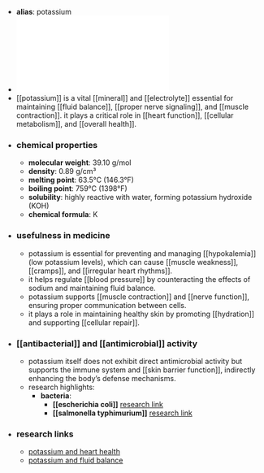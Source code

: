 - **alias**: potassium
- ![Potassium.pdf](../assets/Potassium_1719303309556_0.pdf)
- [[potassium]] is a vital [[mineral]] and [[electrolyte]] essential for maintaining [[fluid balance]], [[proper nerve signaling]], and [[muscle contraction]]. it plays a critical role in [[heart function]], [[cellular metabolism]], and [[overall health]].
- ### chemical properties
	- **molecular weight**: 39.10 g/mol
	- **density**: 0.89 g/cm³
	- **melting point**: 63.5°C (146.3°F)
	- **boiling point**: 759°C (1398°F)
	- **solubility**: highly reactive with water, forming potassium hydroxide (KOH)
	- **chemical formula**: K
- ### usefulness in medicine
	- potassium is essential for preventing and managing [[hypokalemia]] (low potassium levels), which can cause [[muscle weakness]], [[cramps]], and [[irregular heart rhythms]].
	- it helps regulate [[blood pressure]] by counteracting the effects of sodium and maintaining fluid balance.
	- potassium supports [[muscle contraction]] and [[nerve function]], ensuring proper communication between cells.
	- it plays a role in maintaining healthy skin by promoting [[hydration]] and supporting [[cellular repair]].
- ### [[antibacterial]] and [[antimicrobial]] activity
	- potassium itself does not exhibit direct antimicrobial activity but supports the immune system and [[skin barrier function]], indirectly enhancing the body’s defense mechanisms.
	- research highlights:
		- **bacteria**:
			- **[[escherichia coli]]** [research link](https://scholar.google.com/scholar?q=Escherichia+coli+potassium)
			- **[[salmonella typhimurium]]** [research link](https://scholar.google.com/scholar?q=Salmonella+typhimurium+potassium)
- ### research links
	- [potassium and heart health](https://scholar.google.com/scholar?q=potassium+heart+health)
	- [potassium and fluid balance](https://scholar.google.com/scholar?q=potassium+fluid+balance)